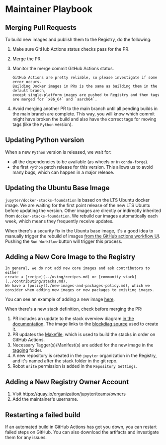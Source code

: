 # Maintainer Playbook

## Merging Pull Requests

To build new images and publish them to the Registry, do the following:

1. Make sure GitHub Actions status checks pass for the PR.
2. Merge the PR.
3. Monitor the merge commit GitHub Actions status.

   ```{note}
   GitHub Actions are pretty reliable, so please investigate if some error occurs.
   Building Docker images in PRs is the same as building them in the default branch,
   except single-platform images are pushed to Registry and then tags are merged for `x86_64` and `aarch64`.
   ```

4. Avoid merging another PR to the main branch until all pending builds in the main branch are complete.
   This way, you will know which commit might have broken the build
   and also have the correct tags for moving tags (like the `Python` version).

## Updating Python version

When a new `Python` version is released, we wait for:

- all the dependencies to be available (as wheels or in `conda-forge`).
- the first `Python` patch release for this version.
  This allows us to avoid many bugs, which can happen in a major release.

## Updating the Ubuntu Base Image

`jupyter/docker-stacks-foundation` is based on the LTS Ubuntu docker image.
We are waiting for the first point release of the new LTS Ubuntu before updating the version.
Other images are directly or indirectly inherited from `docker-stacks-foundation`.
We rebuild our images automatically each week, which means they frequently receive updates.

When there's a security fix in the Ubuntu base image, it's a good idea to manually trigger the rebuild of images
[from the GitHub actions workflow UI](https://github.com/jupyter/docker-stacks/actions/workflows/docker.yml).
Pushing the `Run Workflow` button will trigger this process.

## Adding a New Core Image to the Registry

```{note}
In general, we do not add new core images and ask contributors to either
create a [recipe](../using/recipes.md) or [community stack](../contributing/stacks.md).
We have a [policy](./new-images-and-packages-policy.md), which we consider when adding new images or new packages to existing images.
```

You can see an example of adding a new image [here](https://github.com/jupyter/docker-stacks/pull/1936/files).

When there's a new stack definition, check before merging the PR:

1. PR includes an update to the stack overview diagram
   [in the documentation](../using/selecting.md#image-relationships).
   The image links to the [blockdiag source](http://interactive.blockdiag.com/) used to create it.
2. PR updates the [Makefile](https://github.com/jupyter/docker-stacks/blob/main/Makefile),
   which is used to build the stacks in order on GitHub Actions.
3. Necessary Tagger(s)/Manifest(s) are added for the new image
   in the [tagging](https://github.com/jupyter/docker-stacks/tree/main/tagging) folder.
4. A new repository is created in the `jupyter` organization in the Registry,
   and it's named after the stack folder in the git repo.
5. Robot `Write` permission is added in the `Repository Settings`.

## Adding a New Registry Owner Account

1. Visit <https://quay.io/organization/jupyter/teams/owners>
2. Add the maintainer's username.

## Restarting a failed build

If an automated build in GitHub Actions has got you down, you can restart failed steps on GitHub.
You can also download the artifacts and investigate them for any issues.
